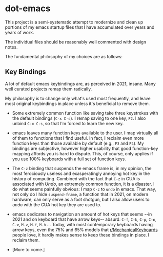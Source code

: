dot-emacs
=========

This project is a semi-systematic attempt to modernize and clean up portions of my emacs startup
files that I have accumulated over years and years of work.

The individual files should be reasonably well commented with design notes.

The fundamental philosophy of my choices are as follows:


Key Bindings
------------

A lot of default emacs keybindings are, as perceived in 2021, insane.
Many well curated projects remap them radically.

My philosophy is to change only what's used most frequently, and leave most original keybindings in
place unless it's beneficial to remove them.

* Some extremely common function like saving take three keystrokes with the default bindings (`C-x C-s`).
  I remap saving to one key, `F2`.
  I also unbind `C-x C-s`, so that I'm forced to learn the new key.

* emacs leaves many function keys available to the user.  I map virtually all of them to functions
  that I find useful. In fact, I reclaim even more function keys than those available by default
  (e.g., `F3` and `F4`).  My bindings are subjective, however higher usability that good
  function-key mapping affords you is hard to dispute.  This, of course, only applies if you use
  100% keyboards with a full set of function keys.

* The `C-z` binding that suspends the emacs frame is, in my opinion, the most ferociously useless
  and exasperatingly annoying hot key in the history of computing. Combined with the fact that `C-z`
  in CUA is associated with *Undo*, an extremely common function, it is a disaster. I do what seems
  painfully obvious: I map `C-z` to `undo` in emacs. That way, not only do I hide
  `suspend-frame`, a function that in 2021, on modern hardware, can only serve as a foot shotgun,
  but I also allow users to *undo* with the CUA hot key they are used to.

* emacs dedicates to navigation an amount of hot keys that seems --in 2021 and on keyboard that have
  arrow keys-- absurd: `C-f`, `C-b`, `C-p`, `C-n`, `C-v`, `M-v`, `M-f`, `M-b` ...  Today, with most
  contemporary keyboards having arrow keys, even the 75% and 65% models that
  [r/MechanicalKeyboards](https://www.reddit.com/r/MechanicalKeyboards/) people love, it hardly
  makes sense to keep these bindings in place. I reclaim them.

* [More to come.]
